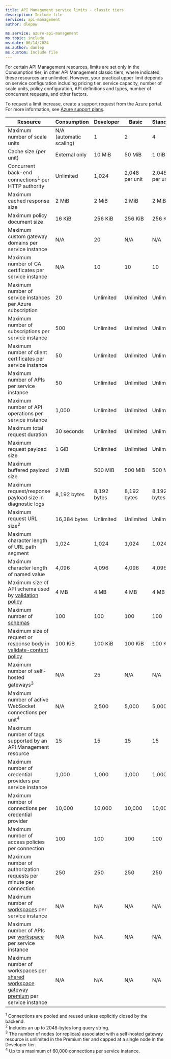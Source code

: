 ```yaml
---
title: API Management service limits - classic tiers
description: Include file
services: api-management
author: dlepow

ms.service: azure-api-management
ms.topic: include
ms.date: 06/14/2024
ms.author: danlep
ms.custom: Include file
---
```


<!-- Limits - API Management classic tiers -->

For certain API Management resources, limits are set only in the Consumption tier; in other API Management classic tiers, where indicated, these resources are unlimited. However, your practical upper limit depends on service configuration including pricing tier, service capacity, number of scale units, policy configuration, API definitions and types, number of concurrent requests, and other factors.

To request a limit increase, create a support request from the Azure portal. For more information, see [Azure support plans](https://azure.microsoft.com/support/options/).

| Resource | Consumption | Developer | Basic | Standard | Premium |
| ---------| ----------- | ----------- | ----------- | ----------- | ------------ |
| Maximum number of scale units | N/A (automatic scaling) | 1 | 2 | 4 | 31 per region |
| Cache size (per unit)  | External only | 10 MiB | 50 MiB | 1 GiB | 5 GiB |
| Concurrent back-end connections<sup>1</sup> per HTTP authority | Unlimited | 1,024 | 2,048 per unit | 2,048 per unit | 2,048 per unit |
| Maximum cached response size | 2 MiB | 2 MiB | 2 MiB | 2 MiB | 2 MiB |
| Maximum policy document size  | 16 KiB | 256 KiB | 256 KiB | 256 KiB | 256 KiB |
| Maximum custom gateway domains per service instance | N/A | 20 | N/A | N/A | 20 |
| Maximum number of CA certificates per service instance | N/A | 10 | 10 | 10 | 10 |
| Maximum number of service instances per Azure subscription | 20 | Unlimited | Unlimited | Unlimited | Unlimited |
| Maximum number of subscriptions per service instance | 500 | Unlimited | Unlimited | Unlimited | Unlimited |
| Maximum number of client certificates per service instance | 50 | Unlimited | Unlimited | Unlimited | Unlimited |
| Maximum number of APIs per service instance | 50 | Unlimited | Unlimited | Unlimited | Unlimited |
| Maximum number of API operations per service instance | 1,000 | Unlimited | Unlimited | Unlimited | Unlimited |
| Maximum total request duration | 30 seconds | Unlimited | Unlimited | Unlimited | Unlimited |
| Maximum request payload size | 1 GiB | Unlimited | Unlimited | Unlimited | Unlimited | 
| Maximum buffered payload size | 2 MiB | 500 MiB | 500 MiB | 500 MiB | 500 MiB |
| Maximum request/response payload size in diagnostic logs | 8,192 bytes | 8,192 bytes | 8,192 bytes | 8,192 bytes | 8,192 bytes |
| Maximum request URL size<sup>2</sup> | 16,384 bytes | Unlimited | Unlimited | Unlimited | Unlimited |
| Maximum character length of URL path segment | 1,024  | 1,024  | 1,024  | 1,024  | 1,024  |
| Maximum character length of named value | 4,096  | 4,096  | 4,096  | 4,096  | 4,096  |
| Maximum size of API schema used by [validation policy](../articles/api-management/validation-policies.md) | 4 MB | 4 MB | 4 MB | 4 MB | 4 MB |
| Maximum number of [schemas](../articles/api-management/validate-content-policy.md#schemas-for-content-validation) | 100 | 100 | 100 | 100 | 100 |
| Maximum size of request or response body in [validate-content policy](../articles/api-management/validate-content-policy.md) | 100 KiB |  100 KiB | 100 KiB |  100 KiB |  100 KiB |
| Maximum number of self-hosted gateways<sup>3</sup> | N/A | 25 | N/A | N/A | 25 |
| Maximum number of active WebSocket connections per unit<sup>4</sup> | N/A | 2,500 | 5,000 | 5,000 | 5,000 |
| Maximum number of tags supported by an API Management resource|15| 15 | 15 | 15 | 15 |
| Maximum number of credential providers per service instance| 1,000 | 1,000 | 1,000 | 1,000 | 1,000 |
| Maximum number of connections per credential provider| 10,000 | 10,000 | 10,000 | 10,000 | 10,000 |
| Maximum number of access policies per connection | 100 | 100 | 100 | 100 | 100 |
| Maximum number of authorization requests per minute per connection | 250 | 250 | 250 | 250 | 250 |
| Maximum number of [workspaces](../articles/api-management/workspaces-overview.md) per service instance | N/A | N/A | N/A | N/A | 100 |
| Maximum number of APIs per [workspace](../articles/api-management/workspaces-overview.md#workspace-gateway) per service instance | N/A | N/A | N/A | N/A | 50 |
| Maximum number of workspaces per [shared workspace gateway premium](../articles/api-management/workspaces-overview.md#workspace-gateway) per service instance | N/A | N/A | N/A | N/A | 30 |

<sup>1</sup> Connections are pooled and reused unless explicitly closed by the backend.<br/>
<sup>2</sup> Includes an up to 2048-bytes long query string.<br/>
<sup>3</sup> The number of nodes (or replicas) associated with a self-hosted gateway resource is unlimited in the Premium tier and capped at a single node in the Developer tier.<br/>
<sup>4</sup> Up to a maximum of 60,000 connections per service instance.

